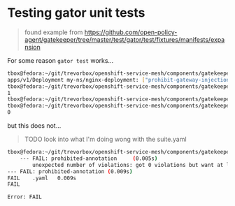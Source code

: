 # Testing gator unit tests

> found example from https://github.com/open-policy-agent/gatekeeper/tree/master/test/gator/test/fixtures/manifests/expansion

For some reason `gator test` works...

```sh
tbox@fedora:~/git/trevorbox/openshift-service-mesh/components/gatekeeper-constraints/prohibited-annotations$ gator test -f k8sprohibitedannotations-prohibit-gateway-injection.yaml -f constrainttemplate-k8sprohibitedannotations.yaml -f expansion.yaml -f deployment.yaml -f namespace.yaml
apps/v1/Deployment my-ns/nginx-deployment: ["prohibit-gateway-injection"] Message: "[Implied by expand-workloads] Annotation <inject.istio.io/templates: gateway> does not satisfy prohibited regex: ^gateway$"
tbox@fedora:~/git/trevorbox/openshift-service-mesh/components/gatekeeper-constraints/prohibited-annotations$ echo $?
1
tbox@fedora:~/git/trevorbox/openshift-service-mesh/components/gatekeeper-constraints/prohibited-annotations$ gator test -f k8sprohibitedannotations-prohibit-gateway-injection.yaml -f constrainttemplate-k8sprohibitedannotations.yaml -f expansion.yaml -f deployment.yaml -f namespace-allow.yaml
tbox@fedora:~/git/trevorbox/openshift-service-mesh/components/gatekeeper-constraints/prohibited-annotations$ echo $?
0
```

but this does not...

> TODO look into what I'm doing wong with the suite.yaml

```sh
tbox@fedora:~/git/trevorbox/openshift-service-mesh/components/gatekeeper-constraints/prohibited-annotation$ gator verify .
    --- FAIL: prohibited-annotation     (0.005s)
        unexpected number of violations: got 0 violations but want at least 1: got messages []
--- FAIL: prohibited-annotation (0.009s)
FAIL    .yaml   0.009s
FAIL

Error: FAIL
```


